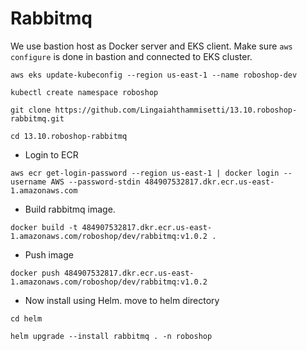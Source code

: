 # Rabbitmq

We use bastion host as Docker server and EKS client.
Make sure `aws configure` is done in bastion and connected to EKS cluster.
```
aws eks update-kubeconfig --region us-east-1 --name roboshop-dev
```
```
kubectl create namespace roboshop
```
```
git clone https://github.com/Lingaiahthammisetti/13.10.roboshop-rabbitmq.git
```
```
cd 13.10.roboshop-rabbitmq
```

* Login to ECR
```
aws ecr get-login-password --region us-east-1 | docker login --username AWS --password-stdin 484907532817.dkr.ecr.us-east-1.amazonaws.com
```
* Build rabbitmq image.
```
docker build -t 484907532817.dkr.ecr.us-east-1.amazonaws.com/roboshop/dev/rabbitmq:v1.0.2 .
```
* Push image
```
docker push 484907532817.dkr.ecr.us-east-1.amazonaws.com/roboshop/dev/rabbitmq:v1.0.2
```
* Now install using Helm. move to helm directory
```
cd helm
```

```
helm upgrade --install rabbitmq . -n roboshop
```